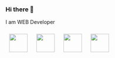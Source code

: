 ### Hi there 👋
I am WEB Developer


 <a href="http://mbashenko.herokuapp.com/"><img style=";padding: 10px;" src='https://www.flaticon.com/svg/static/icons/svg/1450/1450169.svg' height='50px'/></a>
  <a href="mailto:nikita.bashenko2001@gmail.com"><img style=";padding: 10px;" src='https://www.flaticon.com/svg/static/icons/svg/732/732200.svg' height='50px'/></a>
  <a href="https://t.me/Nikita_ba"><img style=";padding: 10px;" src='https://www.flaticon.com/svg/static/icons/svg/2111/2111646.svg' height='50px'/></a>
  <a href="https://www.linkedin.com/in/mykyta-bashenko-538043183/"><img style=";padding: 10px;" src='https://www.flaticon.com/svg/static/icons/svg/174/174857.svg' height='50px'/></a>
